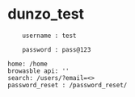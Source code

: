 # dunzo_test
``` 
    username : test
```
```
    password : pass@123
```
```
home: /home
browasble api: ''
search: /users/?email=<>
password_reset : /password_reset/
```
